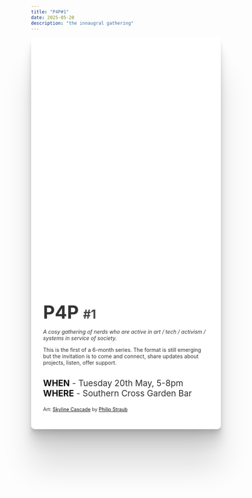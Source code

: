 ```yaml
---
title: "P4P#1"
date: 2025-05-20
description: "the innaugral gathering"
---
```


<div class="card">
  <div class="hero" ></div>

  <div class="body">

  <h1>
    P4P
    <span>#1</span>
  </h1>

  _A cosy gathering of nerds who are active in art / tech / activism / systems in service of society._

  This is the first of a 6-month series. The format is still emerging but the invitation is to come and connect, share updates about projects, listen, offer support.

  <div class="details">

  **WHEN** - Tuesday 20th May, 5-8pm <br />
  **WHERE** - Southern Cross Garden Bar

  </div>

  <div class="art">

  Art: [Skyline Cascade](https://scryfall.com/card/bfz/246/skyline-cascade) by [Philip Straub](https://www.artstation.com/philipstraub52)
  </div>

  </div>
</div>

<style>
  .card {
    color: #333;

    h1 {
      color: #333; 
    }
  }
  .card {
    --radius: 10px;
    /* max-width: 800px; */
    background: white;
    box-shadow: 
      0 2.8px 2.2px rgba(0, 0, 0, 0.034),
      0 6.7px 5.3px rgba(0, 0, 0, 0.048),
      0 12.5px 10px rgba(0, 0, 0, 0.06),
      0 22.3px 17.9px rgba(0, 0, 0, 0.072),
      0 41.8px 33.4px rgba(0, 0, 0, 0.086),
      0 100px 80px rgba(0, 0, 0, 0.12);
    border-radius: var(--radius);

    display: grid;
    grid-template-rows: auto auto;

    .hero {
      height: 600px;
      background-image: url('./featured.jpg');
      background-size: cover;
      background-position: center;
      border-radius: var(--radius) var(--radius) 0 0;
    }

    .body {
      padding: 0 2rem 2rem 2rem;
      h1 {
        font-size: 3rem;
        padding-top: 2rem;
        padding-bottom: 0;
        border: none;
        margin-bottom: 0;
        span {
          font-size: 2rem;
          opacity: 0.9;
        }
      }

      .details {
        margin-top: 2rem;
        font-size: 1.4rem;

        strong {
          color: #111 !important;
        }
      }

      .art {
        font-size: 0.8rem;
        a {
          color: #111;
          text-decoration: underline;
        }
      }
    }
  }
</style>

<style>
  @media (max-width: 768px) {
    .card {
      margin-left: -2rem;
      margin-right: -2rem;
    }
  }
<style>
